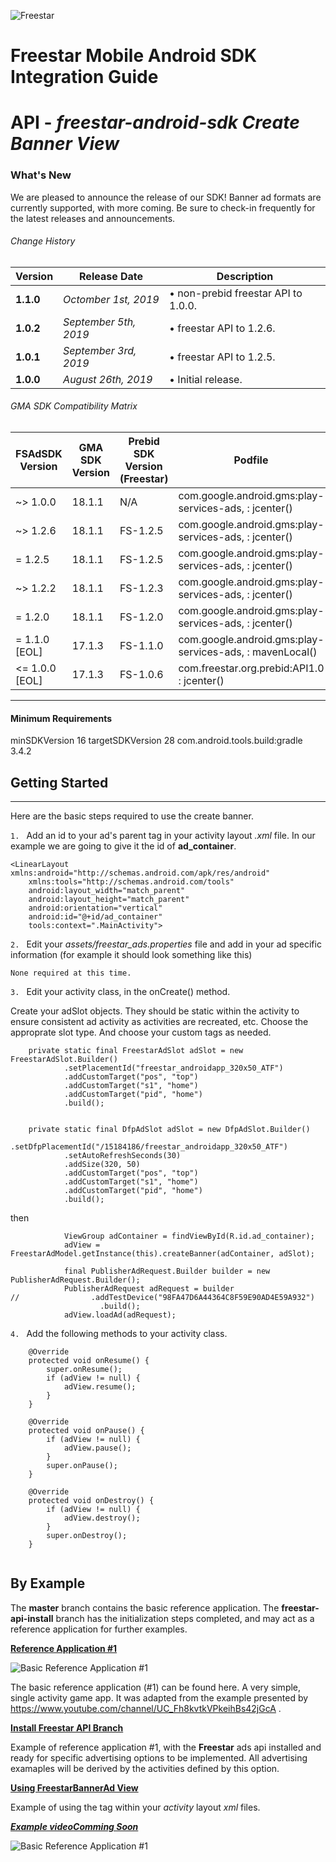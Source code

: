 ![Freestar](https://github.com/freestarcapital/Freestar-Mobile-Android-SDK/raw/master/images/freestar.jpg)
# Freestar Mobile Android SDK Integration Guide
# API - _freestar-android-sdk_ ***Create Banner View***

### What's New
We are pleased to announce the release of our SDK! Banner ad formats are currently supported, with more coming.  Be sure to check-in frequently for the latest releases and announcements.

###### Change History
| Version | Release Date | Description |
| ---- | ------- | ----------- |
| __1.1.0__ | _Octomber 1st, 2019_ |  • non-prebid freestar API to 1.0.0. |
| __1.0.2__ | _September 5th, 2019_ |  • freestar API to 1.2.6. |
| __1.0.1__ | _September 3rd, 2019_ |  • freestar API to 1.2.5. |
| __1.0.0__ | _August 26th, 2019_ |  • Initial release. |

###### GMA SDK Compatibility Matrix

| FSAdSDK Version | GMA SDK Version | Prebid SDK Version<br>(Freestar) | Podfile |
| ---- | ----- | ----- | ------------ |
| ~> 1.0.0 | 18.1.1 | N/A | com.google.android.gms:play-services-ads, : jcenter() |
| ~> 1.2.6 | 18.1.1 | FS-1.2.5 | com.google.android.gms:play-services-ads, : jcenter() |
| = 1.2.5 | 18.1.1 | FS-1.2.5 | com.google.android.gms:play-services-ads, : jcenter() |
| ~> 1.2.2 | 18.1.1 | FS-1.2.3 | com.google.android.gms:play-services-ads, : jcenter() |
| = 1.2.0 | 18.1.1 | FS-1.2.0 | com.google.android.gms:play-services-ads, : jcenter() |
| = 1.1.0 [EOL]| 17.1.3 | FS-1.1.0 | com.google.android.gms:play-services-ads, : mavenLocal() |
| <= 1.0.0 [EOL]| 17.1.3 | FS-1.0.6 | com.freestar.org.prebid:API1.0 : jcenter() |

---
#### Minimum Requirements
minSDKVersion 16
targetSDKVersion 28
com.android.tools.build:gradle 3.4.2

## Getting Started
---

Here are the basic steps required to use the create banner.

`1. ` Add an id to your ad's parent tag in your activity layout _.xml_ file.  In our example we are going to give it the id of **ad_container**.

```
<LinearLayout xmlns:android="http://schemas.android.com/apk/res/android"
    xmlns:tools="http://schemas.android.com/tools"
    android:layout_width="match_parent"
    android:layout_height="match_parent"
    android:orientation="vertical"
    android:id="@+id/ad_container"
    tools:context=".MainActivity">
```

`2. ` Edit your _assets/freestar_ads.properties_ file and add in your ad specific information (for example it should look something like this)

```
None required at this time.
```

`3. ` Edit your activity class, in the onCreate() method.

Create your adSlot objects.  They should be static within the activity to ensure consistent ad activity as activities are recreated, etc.  Choose the approprate slot type.  And choose your custom tags as needed.

```
    private static final FreestarAdSlot adSlot = new FreestarAdSlot.Builder()
            .setPlacementId("freestar_androidapp_320x50_ATF")
            .addCustomTarget("pos", "top")
            .addCustomTarget("s1", "home")
            .addCustomTarget("pid", "home")
            .build();


    private static final DfpAdSlot adSlot = new DfpAdSlot.Builder()
            .setDfpPlacementId("/15184186/freestar_androidapp_320x50_ATF")
            .setAutoRefreshSeconds(30)
            .addSize(320, 50)
            .addCustomTarget("pos", "top")
            .addCustomTarget("s1", "home")
            .addCustomTarget("pid", "home")
            .build();
```

then

```
            ViewGroup adContainer = findViewById(R.id.ad_container);
            adView = FreestarAdModel.getInstance(this).createBanner(adContainer, adSlot);

            final PublisherAdRequest.Builder builder = new PublisherAdRequest.Builder();
            PublisherAdRequest adRequest = builder
//                .addTestDevice("98FA47D6A44364C8F59E90AD4E59A932")
                    .build();
            adView.loadAd(adRequest);
```

`4. ` Add the following methods to your activity class. 

```
    @Override
    protected void onResume() {
        super.onResume();
        if (adView != null) {
            adView.resume();
        }
    }

    @Override
    protected void onPause() {
        if (adView != null) {
            adView.pause();
        }
        super.onPause();
    }

    @Override
    protected void onDestroy() {
        if (adView != null) {
            adView.destroy();
        }
        super.onDestroy();
    }


```

## By Example

The **master** branch contains the basic reference application.  The **freestar-api-install** branch has the initialization steps completed, and may act as a reference application for further examples.

[**Reference Application #1**](https://github.com/freestarcapital/Freestar-Mobile-Android-SDK/new/master)

![**Basic Reference Application #1**](https://github.com/freestarcapital/Freestar-Mobile-Android-SDK/raw/master/images/app-FSA-1-0.png)

The basic reference application (#1) can be found here.  A very simple, single activity game app.  It was adapted from the example presented by https://www.youtube.com/channel/UC_Fh8kvtkVPkeihBs42jGcA .

[**Install Freestar API Branch**](https://github.com/freestarcapital/Freestar-Mobile-Android-SDK/new/freestar-api-install)

Example of reference application #1, with the **Freestar** ads api installed and ready for specific advertising options to be implemented.  All advertising examaples will be derived by the activities defined by this option.

[**Using FreestarBannerAd View**](https://github.com/freestarcapital/Freestar-Mobile-Android-SDK/new/freestar-banner-ad)

Example of using the <FreestarBannerAd> tag within your _activity_ layout _xml_ files.

[_**Example video**_***Comming Soon***]()

![**Basic Reference Application #1**](https://github.com/freestarcapital/Freestar-Mobile-Android-SDK/raw/master/images/app-FSA-1-1.png)

